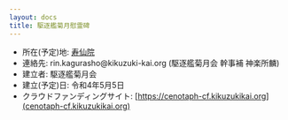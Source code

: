 ```yaml
---
layout: docs
title: 駆逐艦菊月慰霊碑
---
```

- 所在(予定)地: [寿仙院](http://www.jusenin.or.jp)
- 連絡先: rin.kagurasho@kikuzuki<span class="obfuscate">-</span>kai.org
 (駆逐艦菊月会 幹事補 神楽所麟)
- 建立者: 駆逐艦菊月会
- 建立(予定)日: 令和4年5月5日
- クラウドファンディングサイト: [https://cenotaph-cf.kikuzukikai.org](cenotaph-cf.kikuzukikai.org)
